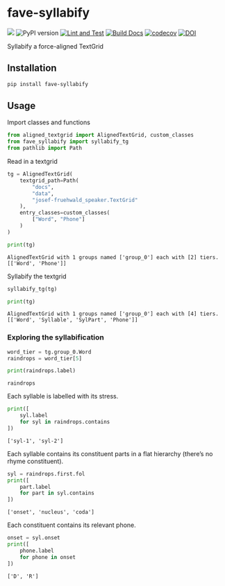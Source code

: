 # fave-syllabify


![](https://img.shields.io/badge/Lifecycle-Maturing-lightgreen@2x.png)
![PyPI version](https://badge.fury.io/py/fave-syllabify.svg) [![Lint and
Test](https://github.com/Forced-Alignment-and-Vowel-Extraction/fave-syllabify/actions/workflows/lint-and-test.yml/badge.svg)](https://github.com/Forced-Alignment-and-Vowel-Extraction/fave-syllabify/actions/workflows/lint-and-test.yml)
[![Build
Docs](https://github.com/Forced-Alignment-and-Vowel-Extraction/fave-syllabify/actions/workflows/build_docs.yml/badge.svg)](https://forced-alignment-and-vowel-extraction.github.io/fave-syllabify/)
[![codecov](https://codecov.io/gh/Forced-Alignment-and-Vowel-Extraction/fave-syllabify/graph/badge.svg?token=WDBJ0O9P6L)](https://codecov.io/gh/Forced-Alignment-and-Vowel-Extraction/fave-syllabify)
[![DOI](https://zenodo.org/badge/DOI/10.5281/zenodo.10708119.svg)](https://doi.org/10.5281/zenodo.10708119)

Syllabify a force-aligned TextGrid

## Installation

``` bash
pip install fave-syllabify
```

## Usage

Import classes and functions

``` python
from aligned_textgrid import AlignedTextGrid, custom_classes
from fave_syllabify import syllabify_tg
from pathlib import Path
```

Read in a textgrid

``` python
tg = AlignedTextGrid(
    textgrid_path=Path(
        "docs",
        "data",
        "josef-fruehwald_speaker.TextGrid"
    ),
    entry_classes=custom_classes(
        ["Word", "Phone"]
    )
)

print(tg)
```

    AlignedTextGrid with 1 groups named ['group_0'] each with [2] tiers. [['Word', 'Phone']]

Syllabify the textgrid

``` python
syllabify_tg(tg)

print(tg)
```

    AlignedTextGrid with 1 groups named ['group_0'] each with [4] tiers. [['Word', 'Syllable', 'SylPart', 'Phone']]

### Exploring the syllabification

``` python
word_tier = tg.group_0.Word
raindrops = word_tier[5]

print(raindrops.label)
```

    raindrops

Each syllable is labelled with its stress.

``` python
print([
    syl.label 
    for syl in raindrops.contains
])
```

    ['syl-1', 'syl-2']

Each syllable contains its constituent parts in a flat hierarchy
(there’s no rhyme constituent).

``` python
syl = raindrops.first.fol
print([
    part.label
    for part in syl.contains
])
```

    ['onset', 'nucleus', 'coda']

Each constituent contains its relevant phone.

``` python
onset = syl.onset
print([
    phone.label
    for phone in onset
])
```

    ['D', 'R']
